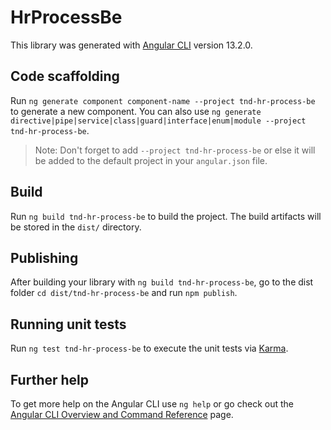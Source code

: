 # HrProcessBe

This library was generated with [Angular CLI](https://github.com/angular/angular-cli) version 13.2.0.

## Code scaffolding

Run `ng generate component component-name --project tnd-hr-process-be` to generate a new component. You can also use `ng generate directive|pipe|service|class|guard|interface|enum|module --project tnd-hr-process-be`.
> Note: Don't forget to add `--project tnd-hr-process-be` or else it will be added to the default project in your `angular.json` file. 

## Build

Run `ng build tnd-hr-process-be` to build the project. The build artifacts will be stored in the `dist/` directory.

## Publishing

After building your library with `ng build tnd-hr-process-be`, go to the dist folder `cd dist/tnd-hr-process-be` and run `npm publish`.

## Running unit tests

Run `ng test tnd-hr-process-be` to execute the unit tests via [Karma](https://karma-runner.github.io).

## Further help

To get more help on the Angular CLI use `ng help` or go check out the [Angular CLI Overview and Command Reference](https://angular.io/cli) page.
